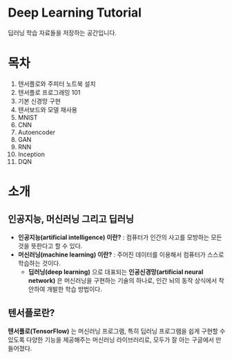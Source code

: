 # Deep Learning Tutorial

딥러닝 학습 자료들을 저장하는 공간입니다.



# 목차

1. 텐서플로와 주피터 노트북 설치
2. 텐서플로 프로그래밍 101
3. 기본 신경망 구현
4. 텐서보드와 모델 재사용
5. MNIST
6. CNN
7. Autoencoder
8. GAN
9. RNN
10. Inception
11. DQN



# 소개

## 인공지능, 머신러닝 그리고 딥러닝

* **인공지능(artificial intelligence) 이란?** : 컴퓨터가 인간의 사고를 모방하는 모든 것을 뜻한다고 할 수 있다.
* **머신러닝(machine learning) 이란?** : 주어진 데이터를 이용해서 컴퓨터가 스스로 학습하는 것이다.
  * **딥러닝(deep learning)** 으로 대표되는 **인공신경망(artificial neural network)** 은 머신러닝을 구현하는 기술의 하나로, 인간 뇌의 동작 상식에서 착안하여 개발한 학습 방법이다.



## 텐서플로란?

**텐서플로(TensorFlow)** 는 머신러닝 프로그램, 특히 딥러닝 프로그램을 쉽게 구현할 수 있도록 다양한 기능을 제공해주는 머신러닝 라이브러리로, 모두가 잘 아는 구글에서 만들어졌다.
